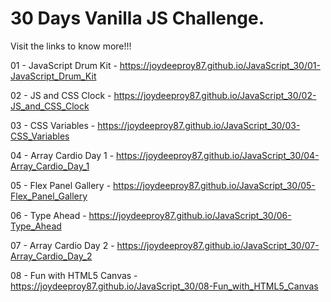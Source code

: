 # 30 Days Vanilla JS Challenge.
Visit the links to know more!!!

01 - JavaScript Drum Kit - <a href="https://joydeeproy87.github.io/JavaScript_30/01-JavaScript_Drum_Kit" target="_blank">https://joydeeproy87.github.io/JavaScript_30/01-JavaScript_Drum_Kit</a>


02 - JS and CSS Clock - <a href="https://joydeeproy87.github.io/JavaScript_30/02-JS_and_CSS_Clock" target="_blank">https://joydeeproy87.github.io/JavaScript_30/02-JS_and_CSS_Clock</a>


03 - CSS Variables - <a href="https://joydeeproy87.github.io/JavaScript_30/03-CSS_Variables" target="_blank">https://joydeeproy87.github.io/JavaScript_30/03-CSS_Variables</a>


04 - Array Cardio Day 1 - <a href="https://joydeeproy87.github.io/JavaScript_30/04-Array_Cardio_Day_1" target="_blank">https://joydeeproy87.github.io/JavaScript_30/04-Array_Cardio_Day_1</a>


05 - Flex Panel Gallery - <a href="https://joydeeproy87.github.io/JavaScript_30/05-Flex_Panel_Gallery" target="_blank">https://joydeeproy87.github.io/JavaScript_30/05-Flex_Panel_Gallery</a>


06 - Type Ahead - <a href="https://joydeeproy87.github.io/JavaScript_30/06-Type_Ahead" target="_blank">https://joydeeproy87.github.io/JavaScript_30/06-Type_Ahead</a>


07 - Array Cardio Day 2 - <a href="https://joydeeproy87.github.io/JavaScript_30/07-Array_Cardio_Day_2" target="_blank">https://joydeeproy87.github.io/JavaScript_30/07-Array_Cardio_Day_2</a>


08 - Fun with HTML5 Canvas - <a href="https://joydeeproy87.github.io/JavaScript_30/08-Fun_with_HTML5_Canvas" target="_blank">https://joydeeproy87.github.io/JavaScript_30/08-Fun_with_HTML5_Canvas</a>

